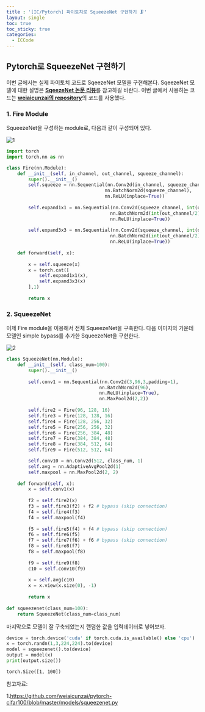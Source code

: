 ```yaml
---
title : '[IC/Pytorch] 파이토치로 SqueezeNet 구현하기 🗜️' 
layout: single
toc: true
toc_sticky: true
categories:
  - ICCode
---
```


## Pytorch로 SqueezeNet 구현하기
이번 글에서는 실제 파이토치 코드로 SqeezeNet 모델을 구현해본다. SqeezeNet 모델에 대한 설명은 [**<U>SqeezeNet 논문 리뷰</U>**](https://hamin-chang.github.io/cv-imageclassification/squeezenet/)를 참고하길 바란다. 이번 글에서 사용하는 코드는 [**<U>weiaicunzai의 repository</U>**](https://github.com/weiaicunzai/pytorch-cifar100/blob/master/models/squeezenet.py)의 코드를 사용했다. 

### 1. **Fire Module**

SqueezeNet을 구성하는 module로, 다음과 같이 구성되어 있다.

![1](https://github.com/Hamin-Chang/Hamin-Chang.github.io/assets/77332628/1c6ae6b4-5b0c-49c8-b7e9-c3d7d372ffd4)


```python
import torch
import torch.nn as nn

class Fire(nn.Module):
    def __init__(self, in_channel, out_channel, squeeze_channel):
        super().__init__()
        self.squeeze = nn.Sequential(nn.Conv2d(in_channel, squeeze_channel,1),
                                    nn.BatchNorm2d(squeeze_channel),
                                    nn.ReLU(inplace=True))
        
        self.expand1x1 = nn.Sequential(nn.Conv2d(squeeze_channel, int(out_channel/2),1),
                                      nn.BatchNorm2d(int(out_channel/2)),
                                      nn.ReLU(inplace=True))
        
        self.expand3x3 = nn.Sequential(nn.Conv2d(squeeze_channel, int(out_channel/2),3, padding=1),
                                      nn.BatchNorm2d(int(out_channel/2)),
                                      nn.ReLU(inplace=True))
        
    def forward(self, x):
        
        x = self.squeeze(x)
        x = torch.cat([
            self.expand1x1(x),
            self.expand3x3(x)
        ],1)
        
        return x
```

### 2. SqueezeNet

이제 Fire module을 이용해서 전체 SqueezeNet을 구축한다. 다음 이미지의 가운데 모델인 simple bypass를 추가한 SqueezeNet을 구현한다.

![2](https://github.com/Hamin-Chang/Hamin-Chang.github.io/assets/77332628/9f4c2ed4-d800-4659-aa97-a683e7f556d7)



```python
class SqueezeNet(nn.Module):
    def __init__(self, class_num=100):
        super().__init__()
        
        self.conv1 = nn.Sequential(nn.Conv2d(3,96,3,padding=1),
                                  nn.BatchNorm2d(96),
                                  nn.ReLU(inplace=True),
                                  nn.MaxPool2d(2,2))
        
        self.fire2 = Fire(96, 128, 16)
        self.fire3 = Fire(128, 128, 16)
        self.fire4 = Fire(128, 256, 32)
        self.fire5 = Fire(256, 256, 32)
        self.fire6 = Fire(256, 384, 48)
        self.fire7 = Fire(384, 384, 48)
        self.fire8 = Fire(384, 512, 64)
        self.fire9 = Fire(512, 512, 64)

        self.conv10 = nn.Conv2d(512, class_num, 1)
        self.avg = nn.AdaptiveAvgPool2d(1)
        self.maxpool = nn.MaxPool2d(2, 2)
    
    def forward(self, x):
        x = self.conv1(x)
        
        f2 = self.fire2(x)
        f3 = self.fire3(f2) + f2 # bypass (skip connection)
        f4 = self.fire4(f3)
        f4 = self.maxpool(f4)
        
        f5 = self.fire5(f4) + f4 # bypass (skip connection)
        f6 = self.fire6(f5)
        f7 = self.fire7(f6) + f6 # bypass (skip connection)
        f8 = self.fire8(f7)
        f8 = self.maxpool(f8)
        
        f9 = self.fire9(f8)
        c10 = self.conv10(f9)
        
        x = self.avg(c10)
        x = x.view(x.size(0), -1)
        
        return x
    
def squeezenet(class_num=100):
    return SqueezeNet(class_num=class_num)
```

마지막으로 모델이 잘 구축되었는지 랜덤한 값을 입력데이터로 넣어보자.


```python
device = torch.device('cuda' if torch.cuda.is_available() else 'cpu')
x = torch.randn(1,3,224,224).to(device)
model = squeezenet().to(device)
output = model(x)
print(output.size())
```

    torch.Size([1, 100])


참고자료:

1.https://github.com/weiaicunzai/pytorch-cifar100/blob/master/models/squeezenet.py
